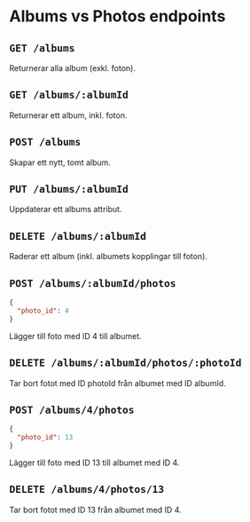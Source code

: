 # Albums vs Photos endpoints

## `GET /albums`

Returnerar alla album (exkl. foton).


## `GET /albums/:albumId`

Returnerar ett album, inkl. foton.


## `POST /albums`

Skapar ett nytt, tomt album.


## `PUT /albums/:albumId`

Uppdaterar ett albums attribut.


## `DELETE /albums/:albumId`

Raderar ett album (inkl. albumets kopplingar till foton).


## `POST /albums/:albumId/photos`
```json
{
  "photo_id": 4
}
```

Lägger till foto med ID 4 till albumet.


## `DELETE /albums/:albumId/photos/:photoId`

Tar bort fotot med ID photoId från albumet med ID albumId.


## `POST /albums/4/photos`

```json
{
  "photo_id": 13
}
```

Lägger till foto med ID 13 till albumet med ID 4.


## `DELETE /albums/4/photos/13`

Tar bort fotot med ID 13 från albumet med ID 4.
